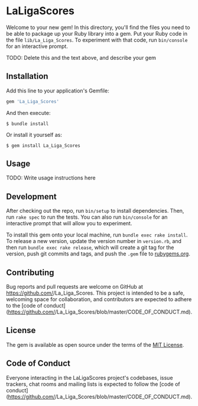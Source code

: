 # LaLigaScores

Welcome to your new gem! In this directory, you'll find the files you need to be able to package up your Ruby library into a gem. Put your Ruby code in the file `lib/La_Liga_Scores`. To experiment with that code, run `bin/console` for an interactive prompt.

TODO: Delete this and the text above, and describe your gem

## Installation

Add this line to your application's Gemfile:

```ruby
gem 'La_Liga_Scores'
```

And then execute:

    $ bundle install

Or install it yourself as:

    $ gem install La_Liga_Scores

## Usage

TODO: Write usage instructions here

## Development

After checking out the repo, run `bin/setup` to install dependencies. Then, run `rake spec` to run the tests. You can also run `bin/console` for an interactive prompt that will allow you to experiment.

To install this gem onto your local machine, run `bundle exec rake install`. To release a new version, update the version number in `version.rb`, and then run `bundle exec rake release`, which will create a git tag for the version, push git commits and tags, and push the `.gem` file to [rubygems.org](https://rubygems.org).

## Contributing

Bug reports and pull requests are welcome on GitHub at https://github.com/<github username>/La_Liga_Scores. This project is intended to be a safe, welcoming space for collaboration, and contributors are expected to adhere to the [code of conduct](https://github.com/<github username>/La_Liga_Scores/blob/master/CODE_OF_CONDUCT.md).


## License

The gem is available as open source under the terms of the [MIT License](https://opensource.org/licenses/MIT).

## Code of Conduct

Everyone interacting in the LaLigaScores project's codebases, issue trackers, chat rooms and mailing lists is expected to follow the [code of conduct](https://github.com/<github username>/La_Liga_Scores/blob/master/CODE_OF_CONDUCT.md).
